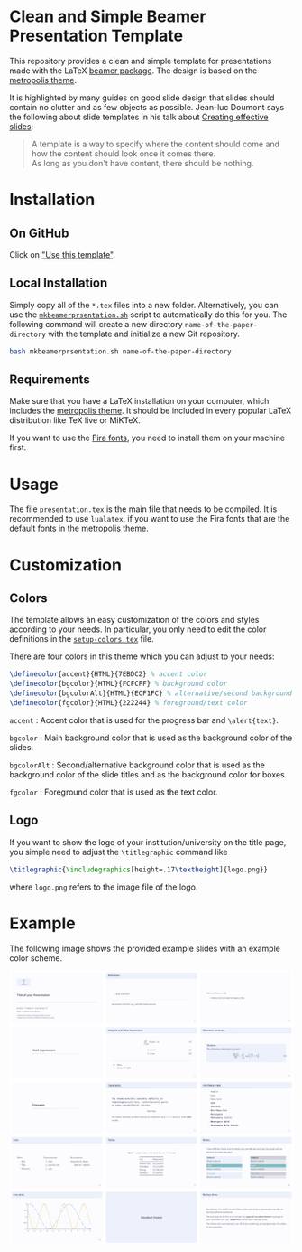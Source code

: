 # Clean and Simple Beamer Presentation Template

This repository provides a clean and simple template for presentations made
with the LaTeX [beamer package](https://ctan.org/pkg/beamer).
The design is based on the [metropolis theme](https://github.com/matze/mtheme).

It is highlighted by many guides on good slide design that slides should
contain no clutter and as few objects as possible.
Jean-luc Doumont says the following about slide templates in his talk about
[Creating effective slides](https://youtu.be/meBXuTIPJQk?t=2200):
> A template is a way to specify where the content should come and how the
> content should look once it comes there.  
> As long as you don't have content, there should be nothing.


# Installation
## On GitHub
Click on ["Use this template"](https://github.com/new?template_name=beamer-presentation-template&template_owner=klb2).

## Local Installation
Simply copy all of the `*.tex` files into a new folder.
Alternatively, you can use the
[`mkbeamerprsentation.sh`](mkbeamerprsentation.sh) script to automatically do
this for you.
The following command will create a new directory `name-of-the-paper-directory`
with the template and initialize a new Git repository.

```bash
bash mkbeamerprsentation.sh name-of-the-paper-directory
```

## Requirements
Make sure that you have a LaTeX installation on your computer, which includes
the [metropolis theme](https://ctan.org/pkg/beamertheme-metropolis). It should
be included in every popular LaTeX distribution like TeX live or MiKTeX.

If you want to use the [Fira fonts](https://github.com/mozilla/Fira), you need
to install them on your machine first.


# Usage
The file `presentation.tex` is the main file that needs to be compiled. It is
recommended to use `lualatex`, if you want to use the Fira fonts that are the
default fonts in the metropolis theme.


# Customization
## Colors
The template allows an easy customization of the colors and styles according to
your needs.
In particular, you only need to edit the color definitions in the
[`setup-colors.tex`](setup-colors.tex) file.

There are four colors in this theme which you can adjust to your needs:
```latex
\definecolor{accent}{HTML}{7EBDC2} % accent color
\definecolor{bgcolor}{HTML}{FCFCFF} % background color
\definecolor{bgcolorAlt}{HTML}{ECF1FC} % alternative/second background color
\definecolor{fgcolor}{HTML}{222244} % foreground/text color
```

`accent`
: Accent color that is used for the progress bar and `\alert{text}`.

`bgcolor`
: Main background color that is used as the background color of the slides.

`bgcolorAlt`
: Second/alternative background color that is used as the background color of
the slide titles and as the background color for boxes.

`fgcolor`
: Foreground color that is used as the text color.

## Logo
If you want to show the logo of your institution/university on the title page,
you simple need to adjust the `\titlegraphic` command like
```latex
\titlegraphic{\includegraphics[height=.17\textheight]{logo.png}}
```
where `logo.png` refers to the image file of the logo.

# Example
The following image shows the provided example slides with an example color
scheme.

![example presentation](example.png "Example slides with the predefined style")
